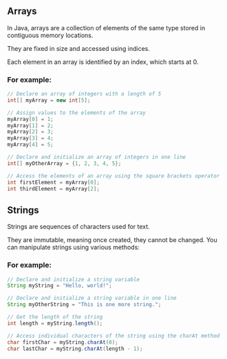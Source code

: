 ## Arrays
In Java, arrays are a collection of elements of the same type stored in contiguous memory locations.

They are fixed in size and accessed using indices.

Each element in an array is identified by an index, which starts at 0.

### For example:
```java
// Declare an array of integers with a length of 5
int[] myArray = new int[5];

// Assign values to the elements of the array
myArray[0] = 1;
myArray[1] = 2;
myArray[2] = 3;
myArray[3] = 4;
myArray[4] = 5;

// Declare and initialize an array of integers in one line
int[] myOtherArray = {1, 2, 3, 4, 5};

// Access the elements of an array using the square brackets operator
int firstElement = myArray[0];
int thirdElement = myArray[2];
```


## Strings
Strings are sequences of characters used for text.

They are immutable, meaning once created, they cannot be changed. You can manipulate strings using various methods:

### For example:
```java
// Declare and initialize a string variable
String myString = "Hello, world!";

// Declare and initialize a string variable in one line
String myOtherString = "This is one more string.";

// Get the length of the string
int length = myString.length();

// Access individual characters of the string using the charAt method
char firstChar = myString.charAt(0);
char lastChar = myString.charAt(length - 1);
```